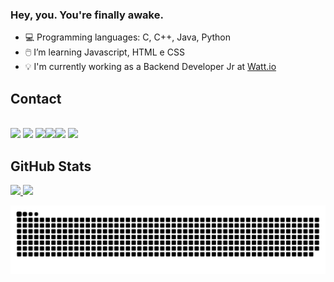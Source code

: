 ### **Hey, you. You're finally awake.**

- 💻 Programming languages: C, C++, Java, Python
- 🖱️ I’m learning Javascript, HTML e CSS
- 💡 I'm currently working as a Backend Developer Jr at <a href="http://wattio.com.br/">Watt.io</a>

## **Contact**

<br><a href = "mailto: ruanmbalbino@gmail.com"><img src="https://img.shields.io/badge/-Gmail-%23EA4335?style=for-the-badge&logo=gmail&logoColor=white"></a>
<a href="https://www.linkedin.com/in/ruanmarcosb/" target="_blank"><img src="https://img.shields.io/badge/-LinkedIn-%230077B5?style=for-the-badge&logo=linkedin&logoColor=white"></a>
<a href="https://www.instagram.com/ruanmarcosb/" target="_blank"><img src="https://img.shields.io/badge/-Instagram-%23E4405F?style=for-the-badge&logo=instagram&logoColor=white"></a><a href="https://steamcommunity.com/id/Jake_Winchester/" target="_blank"><img src="https://img.shields.io/badge/Steam-000000?style=for-the-badge&logo=steam&logoColor=white"></a><a href="https://www.twitch.tv/eduruan" target="_blank"><img src="https://img.shields.io/badge/Twitch-9146FF?style=for-the-badge&logo=twitch&logoColor=white"></a>
</a><a href="https://open.spotify.com/user/bmcmkmqh71kay669pqk24dbwq" target="_blank"><img src="https://img.shields.io/badge/Spotify-1ED760?&style=for-the-badge&logo=spotify&logoColor=white"></a>

## **GitHub Stats**
 <div>
  <a href="https://github.com/RuaN-debug">
  <img height="180em" src="https://github-readme-stats.vercel.app/api?username=RuaN-debug&show_icons=true&theme=merko&include_all_commits=true&count_private=true"/>
  <img height="180em" src="https://github-readme-stats.vercel.app/api/top-langs/?username=RuaN-debug&layout=compact&langs_count=7&theme=merko"/>
</div>

![Snake animation](https://github.com/RuaN-debug/RuaN-debug/blob/output/github-contribution-grid-snake.svg)
